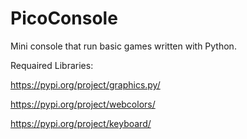 # PicoConsole
Mini console that run basic games written with Python. 

Requaired Libraries:
  
  https://pypi.org/project/graphics.py/
  
  https://pypi.org/project/webcolors/
  
  https://pypi.org/project/keyboard/
